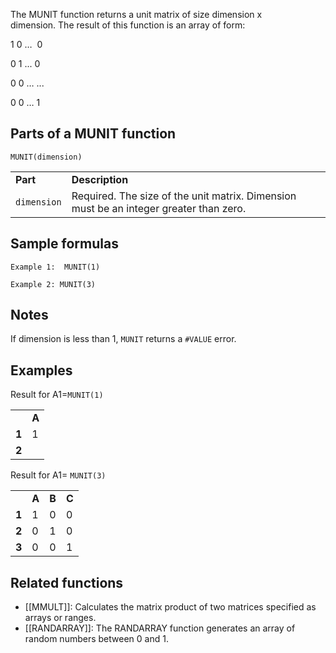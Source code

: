 The MUNIT function returns a unit matrix of size dimension x dimension. The result of this function is an array of form:

1 0 …  0

0 1 ... 0

0 0 … ...

0 0 … 1

Parts of a MUNIT function
-------------------------

`MUNIT(dimension)`

|  |  |
| --- | --- |
| **Part** | **Description** |
| `dimension` | Required. The size of the unit matrix. Dimension must be an integer greater than zero. |

Sample formulas
---------------

`Example 1:  MUNIT(1)`

`Example 2: MUNIT(3)`

Notes
-----

If dimension is less than 1, `MUNIT` returns a `#VALUE` error.

Examples
--------

Result for A1=`MUNIT(1)`

|  |  |
| --- | --- |
|  | **A** |
| **1** | 1 |
| **2** |  |

Result for A1= `MUNIT(3)`

|  |  |  |  |
| --- | --- | --- | --- |
|  | **A** | **B** | **C** |
| **1** | 1 | 0 | 0 |
| **2** | 0 | 1 | 0 |
| **3** | 0 | 0 | 1 |

Related functions
-----------------

* [[MMULT]]: Calculates the matrix product of two matrices specified as arrays or ranges.
* [[RANDARRAY]]: The RANDARRAY function generates an array of random numbers between 0 and 1.